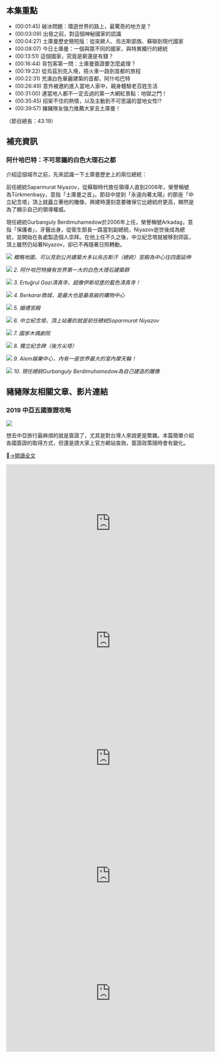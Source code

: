 ---
---


## 本集重點

* (00:01:45) 破冰問題：環遊世界的路上，最驚奇的地方是？
* (00:03:09) 出發之前，對這個神秘國家的認識
* (00:04:27) 土庫曼歷史簡短版：從突厥人、烏古斯部族、蘇聯到現代國家
* (00:08:07) 今日土庫曼：一個與眾不同的國家，與特異獨行的總統
* (00:13:51) 這個國家，究竟是窮還是有錢？
* (00:16:44) 背包客第一問：土庫曼簽證要怎麼處理？
* (00:19:22) 從烏茲別克入境，搭火車一路到首都的旅程
* (00:22:31) 充滿白色華麗建築的首都，阿什哈巴特
* (00:26:49) 意外被邀約進入當地人家中，親身體驗老百姓生活
* (00:31:00) 連當地人都不一定去過的第一大網紅景點：地獄之門！
* (00:35:45) 招架不住的熱情，以及主動到不可思議的當地女性!?
* (00:39:57) 豬豬隊友強力推薦大家去土庫曼！

（節目總長：43:19）

## 補充資訊

### 阿什哈巴特：不可思議的白色大理石之都

介紹這個城市之前，先來認識一下土庫曼歷史上的兩位總統：

前任總統Saparmurat Niyazov，從蘇聯時代擔任領導人直到2006年，榮譽稱號為Türkmenbaşy，意指「土庫曼之首」。節目中提到「永遠向著太陽」的那座「中立紀念塔」頂上就矗立著他的雕像，興建時還刻意要確保它比總統府更高，顯然是為了顯示自己的領導權威。

現任總統Gurbanguly Berdimuhamedow於2006年上任，榮譽稱號Arkadag，意指「保護者」，牙醫出身，從衛生部長一路當到副總統，Niyazov逝世後成為總統，並開始在各處製造個人崇拜。在他上任不久之後，中立紀念塔就被移到郊區，頂上雖然仍站著Niyazov，卻已不再隨著日照轉動。

![](https://imgur.com/MyT0xHv.jpg)
*概略地圖，可以見到公共建築大多以烏古斯汗（總統）宮殿為中心往四面延伸*

![](https://imgur.com/KxdJb5Y.jpg)
*2. 阿什哈巴特擁有世界第一大的白色大理石建築群*

![](https://imgur.com/w6LVS9u.jpg)
*3. Ertuğrul Gazi清真寺，超像伊斯坦堡的藍色清真寺！*

![](https://imgur.com/TAS8ryW.jpg)
*4. Berkarar商城，是最大也是最高級的購物中心*

![](https://imgur.com/J1LaIhZ.jpg)
*5. 婚禮宮殿*

![](https://imgur.com/zSq7uDZ.jpg)
*6. 中立紀念塔，頂上站著的就是前任總統Saparmurat Niyazov*

![](https://imgur.com/7Li38mQ.jpg)
*7. 國家木偶劇院*

![](https://imgur.com/e4heclt.jpg)
*8. 獨立紀念碑（後方尖塔）*

![](https://imgur.com/fo4Y8Cr.jpg)
*9. Alem娛樂中心，內有一座世界最大的室內摩天輪！*

![](https://imgur.com/xxmlyt3.jpg)
*10. 現任總統Gurbanguly Berdimuhamedow為自己建造的雕像*

## 豬豬隊友相關文章、影片連結

### 2019 中亞五國簽證攻略

![](https://i2.wp.com/piggyteammates.com/wp-content/uploads/2019/11/DSC03879.jpg?resize=1140%2C760&ssl=1)

想去中亞旅行最麻煩的就是簽證了，尤其是對台灣人來說更是繁雜。本篇簡單介紹各國簽證的取得方式，但還是請大家上官方網站查詢，簽證政策隨時會有變化。

[→閱讀全文](https://piggyteammates.com/2019-%E4%B8%AD%E4%BA%9E%E4%BA%94%E5%9C%8B%E7%B0%BD%E8%AD%89%E6%94%BB%E7%95%A5-central-asian-countries-visa-guide/)

<iframe width="560" height="315" src="https://www.youtube.com/embed/m9crf1Tp2ZI" frameborder="0" allow="accelerometer; autoplay; clipboard-write; encrypted-media; gyroscope; picture-in-picture" allowfullscreen></iframe>

<iframe width="560" height="315" src="https://www.youtube.com/embed/lYmkqRgwUJs" frameborder="0" allow="accelerometer; autoplay; clipboard-write; encrypted-media; gyroscope; picture-in-picture" allowfullscreen></iframe>

<iframe width="560" height="315" src="https://www.youtube.com/embed/N05QNbby7J8" frameborder="0" allow="accelerometer; autoplay; clipboard-write; encrypted-media; gyroscope; picture-in-picture" allowfullscreen></iframe>

<iframe width="560" height="315" src="https://www.youtube.com/embed/4iqQFAK2oQ4" frameborder="0" allow="accelerometer; autoplay; clipboard-write; encrypted-media; gyroscope; picture-in-picture" allowfullscreen></iframe>

<iframe width="560" height="315" src="https://www.youtube.com/embed/iYInRfPYdhs" frameborder="0" allow="accelerometer; autoplay; clipboard-write; encrypted-media; gyroscope; picture-in-picture" allowfullscreen></iframe>
